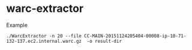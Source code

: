 # warc-extractor

Example

```
./WarcExtractor -n 20 --file CC-MAIN-20151124205404-00008-ip-10-71-132-137.ec2.internal.warc.gz  -o result-dir
```
